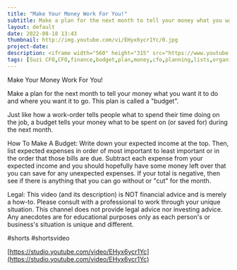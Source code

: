 ```yaml
---
title: "Make Your Money Work For You!"
subtitle: Make a plan for the next month to tell your money what you want it to do and where you want it to go. This plan is called a "budget". 
layout: default
date: 2022-08-18 13:43
thumbnail: http://img.youtube.com/vi/EHyx6ycr1Yc/0.jpg
project-date: 
description: <iframe width="560" height="315" src="https://www.youtube.com/embed/EHyx6ycr1Yc" frameborder="0" allowfullscreen></iframe> 
tags: [Suzi CFO,CFO,finance,budget,plan,money,cfo,planning,lists,organization,automation,software,accounting,remote,remote work,work from home,wealth,debt,non-profit,nonprofit,shorts] 
---
```


Make Your Money Work For You!

Make a plan for the next month to tell your money what you want it to do and where you want it to go. This plan is called a "budget". 

Just like how a work-order tells people what to spend their time doing on the job, a budget tells your money what to be spent on (or saved for) during the next month. 

How To Make A Budget:
Write down your expected income at the top. Then, list expected expenses in order of most important to least important or in the order that those bills are due. Subtract each expense from your expected income and you should hopefully have some money left over that you can save for any unexpected expenses. If your total is negative, then see if there is anything that you can go without or "cut" for the month. 

Legal: 
This video (and its description) is NOT financial advice and is merely a how-to. Please consult with a professional to work through your unique situation. 
This channel does not provide legal advice nor investing advice. Any anecdotes are for educational purposes only as each person's or business's situation is unique and different.

#shorts #shortsvideo 

[https://studio.youtube.com/video/EHyx6ycr1Yc](https://studio.youtube.com/video/EHyx6ycr1Yc)

<!-- 
img: http://img.youtube.com/vi/EHyx6ycr1Yc/0.jpg
alt: https://i4.ytimg.com/vi/qrLA2iMlEHyx6ycr1YcOCk/hqdefault.jpg
 -->
